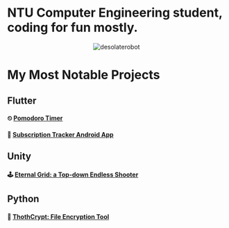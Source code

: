 # NTU Computer Engineering student, coding for fun mostly.

<p align="center">
    <img src="https://github-readme-stats.vercel.app/api/top-langs?username=desolaterobot&exclude_repo=carparkviewer&show_icons=true&locale=en&layout=compact&langs_count=10" alt="desolaterobot" />
</p>

# My Most Notable Projects

## Flutter
#### ⏲ [Pomodoro Timer](https://notsodesolaterobot.github.io/pomodoro/#/)
#### 💸 [Subscription Tracker Android App](https://play.google.com/store/apps/details?id=com.desolate.substracker)

## Unity
#### 🕹 [Eternal Grid: a Top-down Endless Shooter](http://desolaterobot.itch.io/eternal-grid)

## Python
#### 🔐 [ThothCrypt: File Encryption Tool](https://github.com/desolaterobot/thoth)
